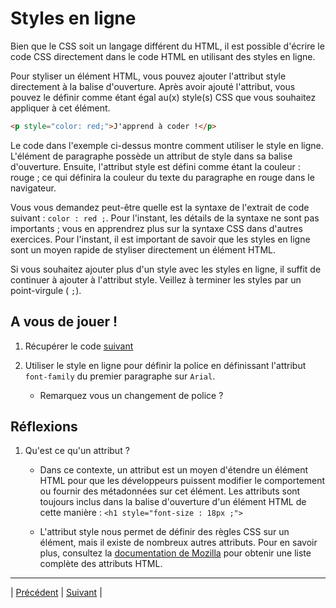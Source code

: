 # Styles en ligne

Bien que le CSS soit un langage différent du HTML, il est possible d'écrire le code CSS directement dans le code HTML en utilisant des styles en ligne.

Pour styliser un élément HTML, vous pouvez ajouter l'attribut style directement à la balise d'ouverture. Après avoir ajouté l'attribut, vous pouvez le définir comme étant égal au(x) style(s) CSS que vous souhaitez appliquer à cet élément.

```html
<p style="color: red;">J'apprend à coder !</p>
```

Le code dans l'exemple ci-dessus montre comment utiliser le style en ligne. L'élément de paragraphe possède un attribut de style dans sa balise d'ouverture. Ensuite, l'attribut style est défini comme étant la couleur : rouge ; ce qui définira la couleur du texte du paragraphe en rouge dans le navigateur.

Vous vous demandez peut-être quelle est la syntaxe de l'extrait de code suivant : `color : red ;`. Pour l'instant, les détails de la syntaxe ne sont pas importants ; vous en apprendrez plus sur la syntaxe CSS dans d'autres exercices. Pour l'instant, il est important de savoir que les styles en ligne sont un moyen rapide de styliser directement un élément HTML.

Si vous souhaitez ajouter plus d'un style avec les styles en ligne, il suffit de continuer à ajouter à l'attribut style. Veillez à terminer les styles par un point-virgule ( `;`).


## A vous de jouer !

1. Récupérer le code [suivant](./versions-exercices/v0-4-1/index.html)

2. Utiliser le style en ligne pour définir la police en définissant l'attribut `font-family` du premier paragraphe sur `Arial`.
    - Remarquez vous un changement de police ?


## Réflexions

1. Qu'est ce qu'un attribut ?
    - Dans ce contexte, un attribut est un moyen d'étendre un élément HTML pour que les développeurs puissent modifier le comportement ou fournir des métadonnées sur cet élément. Les attributs sont toujours inclus dans la balise d'ouverture d'un élément HTML de cette manière :
    `<h1 style="font-size : 18px ;">`

    - L'attribut style nous permet de définir des règles CSS sur un élément, mais il existe de nombreux autres attributs. Pour en savoir plus, consultez la [documentation de Mozilla](https://developer.mozilla.org/fr/docs/Web/HTML) pour obtenir une liste complète des attributs HTML.

___

| [Précédent](../3-table-html/projet-nuit-fourrière/explications.md)       | [Suivant](./2-balise-style.md)        |

